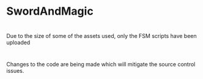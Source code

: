 # SwordAndMagic
# 
Due to the size of some of the assets used, only the FSM scripts have been uploaded
# 
Changes to the code are being made which will mitigate the source control issues.

